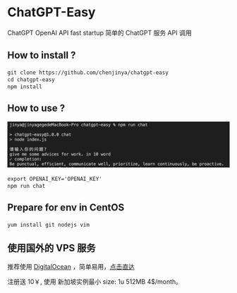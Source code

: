 # ChatGPT-Easy
ChatGPT OpenAI API fast startup
简单的 ChatGPT 服务 API 调用

## How to install ?

```shell
git clone https://github.com/chenjinya/chatgpt-easy
cd chatgpt-easy
npm install
```

## How to use ?

![example](https://github.com/chenjinya/chatgpt-easy/blob/main/example.png)

```shell
export OPENAI_KEY='OPENAI_KEY'
npm run chat
```

## Prepare for env in CentOS 

```shell
yum install git nodejs vim
```

## 使用国外的 VPS 服务

推荐使用 [DigitalOcean](https://m.do.co/c/28c8264f7e32) ，简单易用，[点击直达](https://m.do.co/c/28c8264f7e32)

注册送 10￥, 使用 新加坡实例最小 size: 1u 512MB 4$/month。


